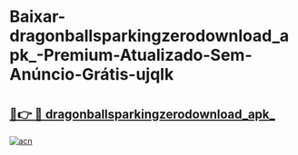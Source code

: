 # Baixar-dragonballsparkingzerodownload_apk_-Premium-Atualizado-Sem-Anúncio-Grátis-ujqlk

# <h2><a href="https://ng9nyy.esa.edu.pl?src=dragonballsparkingzerodownload_apk_&ref=ujqlk">🔗👉 🔴 dragonballsparkingzerodownload_apk_</a></h2>

[![acn](https://github.com/user-attachments/assets/0f9c940e-d8b0-45ae-aac7-cd30a18b3e1c)](https://ng9nyy.esa.edu.pl?src=dragonballsparkingzerodownload_apk_&ref=ujqlk)

